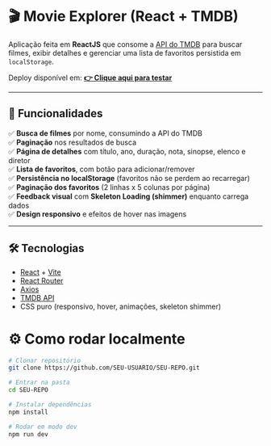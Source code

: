 # 🎬 Movie Explorer (React + TMDB)

Aplicação feita em **ReactJS** que consome a [API do TMDB](https://developer.themoviedb.org/) para buscar filmes, exibir detalhes e gerenciar uma lista de favoritos persistida em `localStorage`.

Deploy disponível em: **[👉 Clique aqui para testar](https://SEU-USUARIO.github.io/SEU-REPO/)**  

---

## 🚀 Funcionalidades

✅ **Busca de filmes** por nome, consumindo a API do TMDB  
✅ **Paginação** nos resultados de busca  
✅ **Página de detalhes** com título, ano, duração, nota, sinopse, elenco e diretor  
✅ **Lista de favoritos**, com botão para adicionar/remover  
✅ **Persistência no localStorage** (favoritos não se perdem ao recarregar)  
✅ **Paginação dos favoritos** (2 linhas x 5 colunas por página)  
✅ **Feedback visual** com **Skeleton Loading (shimmer)** enquanto carrega dados  
✅ **Design responsivo** e efeitos de hover nas imagens  

---

## 🛠️ Tecnologias

- [React](https://react.dev/) + [Vite](https://vitejs.dev/)  
- [React Router](https://reactrouter.com/)  
- [Axios](https://axios-http.com/)  
- [TMDB API](https://developer.themoviedb.org/)  
- CSS puro (responsivo, hover, animações, skeleton shimmer)  

# ⚙️ Como rodar localmente

```bash
# Clonar repositório
git clone https://github.com/SEU-USUARIO/SEU-REPO.git

# Entrar na pasta
cd SEU-REPO

# Instalar dependências
npm install

# Rodar em modo dev
npm run dev
